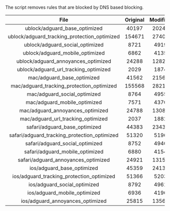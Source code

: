 The script removes rules that are blocked by DNS based blocking.


| File | Original | Modified |
|:----:|:-----:|:-----:|
| ublock/adguard_base_optimized | 40197 | 20243 |
| ublock/adguard_tracking_protection_optimized | 154671 | 27407 |
| ublock/adguard_social_optimized | 8721 | 4919 |
| ublock/adguard_mobile_optimized | 6862 | 4135 |
| ublock/adguard_annoyances_optimized | 24288 | 12824 |
| ublock/adguard_url_tracking_optimized | 2029 | 1874 |
| mac/adguard_base_optimized | 41562 | 21564 |
| mac/adguard_tracking_protection_optimized | 155568 | 28214 |
| mac/adguard_social_optimized | 8764 | 4955 |
| mac/adguard_mobile_optimized | 7571 | 4370 |
| mac/adguard_annoyances_optimized | 24788 | 13080 |
| mac/adguard_url_tracking_optimized | 2037 | 1882 |
| safari/adguard_base_optimized | 44383 | 23436 |
| safari/adguard_tracking_protection_optimized | 51320 | 5196 |
| safari/adguard_social_optimized | 8752 | 4940 |
| safari/adguard_mobile_optimized | 6880 | 4154 |
| safari/adguard_annoyances_optimized | 24921 | 13159 |
| ios/adguard_base_optimized | 45359 | 24134 |
| ios/adguard_tracking_protection_optimized | 51366 | 5203 |
| ios/adguard_social_optimized | 8792 | 4961 |
| ios/adguard_mobile_optimized | 6936 | 4196 |
| ios/adguard_annoyances_optimized | 25815 | 13568 |